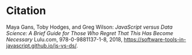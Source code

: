 # Citation

Maya Gans, Toby Hodges, and Greg Wilson:
*JavaScript versus Data Science: A Brief Guide for Those Who Regret That This Has Become Necessary*
Lulu.com, 978-0-9881137-1-8, 2018, <https://software-tools-in-javascript.github.io/js-vs-ds/>.
